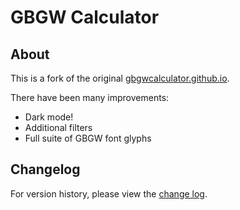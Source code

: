 # GBGW Calculator

## About

This is a fork of the original [gbgwcalculator.github.io](https://github.com/gbgwcalculator/gbgwcalculator.github.io).

There have been many improvements:

- Dark mode!
- Additional filters
- Full suite of GBGW font glyphs

## Changelog

For version history, please view the [change log](./CHANGELOG.md).